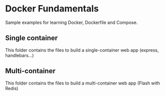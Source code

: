 # Docker Fundamentals

Sample examples for learning Docker, Dockerfile and Compose.

## Single container

This folder contains the files to build a single-container web app (express, handlebars...)

## Multi-container

This folder contains the files to build a multi-container web app (Flash  with Redis)